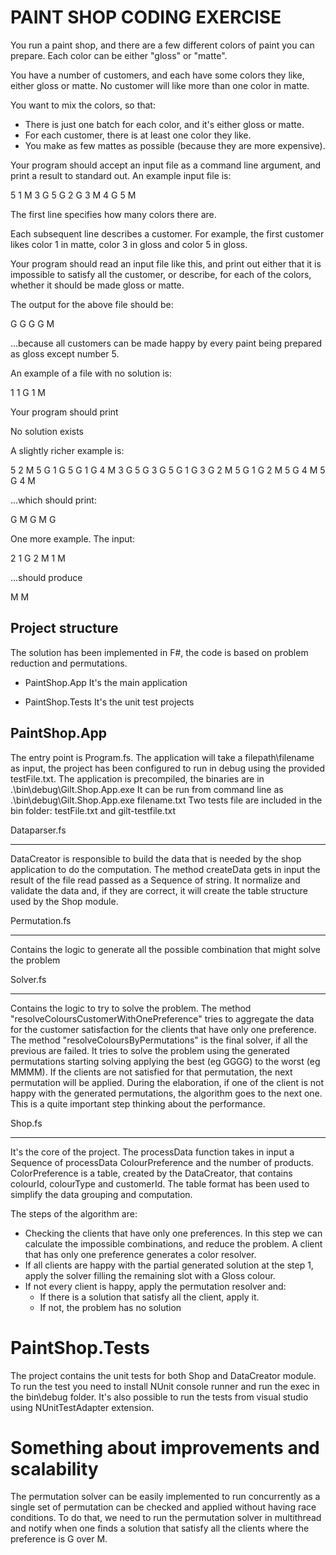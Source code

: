 ﻿PAINT SHOP CODING EXERCISE
===============================

You run a paint shop, and there are a few different colors of paint you can prepare.  Each color can be either "gloss" or "matte".

You have a number of customers, and each have some colors they like, either gloss or matte.  No customer will like more than one color in matte.

You want to mix the colors, so that:
   * There is just one batch for each color, and it's either gloss or matte.
   * For each customer, there is at least one color they like.
   * You make as few mattes as possible (because they are more expensive).

Your program should accept an input file as a command line argument, and print a result to standard out.  An example input file is:

5
1 M 3 G 5 G
2 G 3 M 4 G
5 M

The first line specifies how many colors there are.

Each subsequent line describes a customer.  For example, the first customer likes color 1 in matte, color 3 in gloss and color 5 in gloss.

Your program should read an input file like this, and print out either that it is impossible to satisfy all the customer, or describe, for each of the colors, whether it should be made gloss or matte.

The output for the above file should be:

G G G G M

...because all customers can be made happy by every paint being prepared as gloss except number 5.

An example of a file with no solution is:

1
1 G
1 M

Your program should print

No solution exists

A slightly richer example is:

5
2 M
5 G
1 G
5 G 1 G 4 M
3 G
5 G
3 G 5 G 1 G
3 G
2 M
5 G 1 G
2 M
5 G
4 M
5 G 4 M

...which should print:

G M G M G

One more example.  The input:

2
1 G 2 M
1 M

...should produce

M M


Project structure
--------------------

The solution has been implemented in F#, the code is based on problem reduction and permutations.

- PaintShop.App
	It's the main application

- PaintShop.Tests
	It's the unit test projects

PaintShop.App
-------------------

The entry point is Program.fs. The application will take a filepath\filename as input, the project has been configured to run in debug using the provided testFile.txt.
The application is precompiled, the binaries are in .\bin\debug\Gilt.Shop.App.exe
It can be run from command line as .\bin\debug\Gilt.Shop.App.exe filename.txt
Two tests file are included in the bin folder: testFile.txt and gilt-testfile.txt

Dataparser.fs
_______________

DataCreator is responsible to build the data that is needed by the shop application to do the computation.
The method createData gets in input the result of the file read passed as a Sequence of string. It normalize and validate the data and, if they are correct, it will create the table structure used by the Shop module.

Permutation.fs
_______________

Contains the logic to generate all the possible combination that might solve the problem

Solver.fs
_______________

Contains the logic to try to solve the problem.
The method "resolveColoursCustomerWithOnePreference" tries to aggregate the data for the customer satisfaction for the clients that have only one preference.
The method "resolveColoursByPermutations" is the final solver, if all the previous are failed. It tries to solve the problem using the generated permutations starting solving applying the best (eg GGGG) to the worst (eg MMMM).
If the clients are not satisfied for that permutation, the next permutation will be applied. 
During the elaboration, if one of the client is not happy with the generated permutations, the algorithm goes to the next one. This is a quite important step thinking about the performance.


Shop.fs
_______________

It's the core of the project. The processData function takes in input a Sequence of processData ColourPreference and the number of products.
ColorPreference is a table, created by the DataCreator, that contains colourId, colourType and customerId.
The table format has been used to simplify the data grouping and computation.

The steps of the algorithm are:

- Checking the clients that have only one preferences. In this step we can calculate the impossible combinations, and reduce the problem. A client that has only one preference generates a color resolver.
- If all clients are happy with the partial generated solution at the step 1, apply the solver filling the remaining slot with a Gloss colour.
- If not every client is happy, apply the permutation resolver and:
	- If there is a solution that satisfy all the client, apply it.
	- If not, the problem has no solution

PaintShop.Tests
==================
The project contains the unit tests for both Shop and DataCreator module.
To run the test you need to install NUnit console runner and run the exec in the bin\debug folder. It's also possible to run the tests from visual studio using NUnitTestAdapter extension.


Something about improvements and scalability
============================================

The permutation solver can be easily implemented to run concurrently as a single set of permutation can be checked and applied without having race conditions.
To do that, we need to run the permutation solver in multithread and notify when one finds a solution that satisfy all the clients where the preference is G over M.

